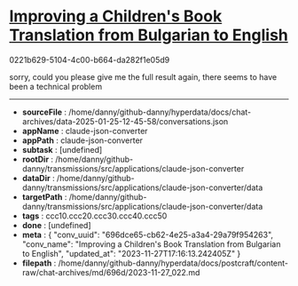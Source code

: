 # [Improving a Children's Book Translation from Bulgarian to English](https://claude.ai/chat/696dce65-cb62-4e25-a3a4-29a79f954263)

0221b629-5104-4c00-b664-da282f1e05d9

sorry, could you please give me the full result again, there seems to have been a technical problem

---

* **sourceFile** : /home/danny/github-danny/hyperdata/docs/chat-archives/data-2025-01-25-12-45-58/conversations.json
* **appName** : claude-json-converter
* **appPath** : claude-json-converter
* **subtask** : [undefined]
* **rootDir** : /home/danny/github-danny/transmissions/src/applications/claude-json-converter
* **dataDir** : /home/danny/github-danny/transmissions/src/applications/claude-json-converter/data
* **targetPath** : /home/danny/github-danny/transmissions/src/applications/claude-json-converter/data
* **tags** : ccc10.ccc20.ccc30.ccc40.ccc50
* **done** : [undefined]
* **meta** : {
  "conv_uuid": "696dce65-cb62-4e25-a3a4-29a79f954263",
  "conv_name": "Improving a Children's Book Translation from Bulgarian to English",
  "updated_at": "2023-11-27T17:16:13.242405Z"
}
* **filepath** : /home/danny/github-danny/hyperdata/docs/postcraft/content-raw/chat-archives/md/696d/2023-11-27_022.md
